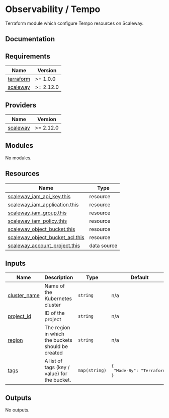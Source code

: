 # Observability / Tempo

Terraform module which configure Tempo resources on Scaleway.

## Documentation

<!-- BEGINNING OF PRE-COMMIT-TERRAFORM DOCS HOOK -->
## Requirements

| Name | Version |
|------|---------|
| <a name="requirement_terraform"></a> [terraform](#requirement\_terraform) | >= 1.0.0 |
| <a name="requirement_scaleway"></a> [scaleway](#requirement\_scaleway) | >= 2.12.0 |

## Providers

| Name | Version |
|------|---------|
| <a name="provider_scaleway"></a> [scaleway](#provider\_scaleway) | >= 2.12.0 |

## Modules

No modules.

## Resources

| Name | Type |
|------|------|
| [scaleway_iam_api_key.this](https://registry.terraform.io/providers/scaleway/scaleway/latest/docs/resources/iam_api_key) | resource |
| [scaleway_iam_application.this](https://registry.terraform.io/providers/scaleway/scaleway/latest/docs/resources/iam_application) | resource |
| [scaleway_iam_group.this](https://registry.terraform.io/providers/scaleway/scaleway/latest/docs/resources/iam_group) | resource |
| [scaleway_iam_policy.this](https://registry.terraform.io/providers/scaleway/scaleway/latest/docs/resources/iam_policy) | resource |
| [scaleway_object_bucket.this](https://registry.terraform.io/providers/scaleway/scaleway/latest/docs/resources/object_bucket) | resource |
| [scaleway_object_bucket_acl.this](https://registry.terraform.io/providers/scaleway/scaleway/latest/docs/resources/object_bucket_acl) | resource |
| [scaleway_account_project.this](https://registry.terraform.io/providers/scaleway/scaleway/latest/docs/data-sources/account_project) | data source |

## Inputs

| Name | Description | Type | Default | Required |
|------|-------------|------|---------|:--------:|
| <a name="input_cluster_name"></a> [cluster\_name](#input\_cluster\_name) | Name of the Kubernetes cluster | `string` | n/a | yes |
| <a name="input_project_id"></a> [project\_id](#input\_project\_id) | ID of the project | `string` | n/a | yes |
| <a name="input_region"></a> [region](#input\_region) | The region in which the buckets should be created | `string` | n/a | yes |
| <a name="input_tags"></a> [tags](#input\_tags) | A list of tags (key / value) for the bucket. | `map(string)` | <pre>{<br>  "Made-By": "Terraform"<br>}</pre> | no |

## Outputs

No outputs.
<!-- END OF PRE-COMMIT-TERRAFORM DOCS HOOK -->
